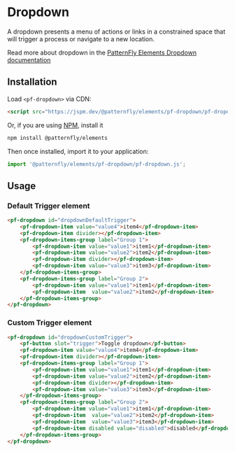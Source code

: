# Dropdown

A dropdown presents a menu of actions or links in a constrained space that will trigger a process or navigate to a new location.

Read more about dropdown in the [PatternFly Elements Dropdown documentation](https://patternflyelements.org/components/dropdown)

##  Installation

Load `<pf-dropdown>` via CDN:

```html
<script src="https://jspm.dev/@patternfly/elements/pf-dropdown/pf-dropdown.js"></script>
```

Or, if you are using [NPM](https://npm.im), install it

```bash
npm install @patternfly/elements
```

Then once installed, import it to your application:

```js
import '@patternfly/elements/pf-dropdown/pf-dropdown.js';
```

## Usage

### Default Trigger element

```html
<pf-dropdown id="dropdownDefaultTrigger">
    <pf-dropdown-item value="value4">item4</pf-dropdown-item>
    <pf-dropdown-item divider></pf-dropdown-item>
    <pf-dropdown-items-group label="Group 1">
        <pf-dropdown-item value="value1">item1</pf-dropdown-item>
        <pf-dropdown-item value="value2">item2</pf-dropdown-item>
        <pf-dropdown-item divider></pf-dropdown-item>
        <pf-dropdown-item value="value3">item3</pf-dropdown-item>
    </pf-dropdown-items-group>
    <pf-dropdown-items-group label="Group 2">
        <pf-dropdown-item value="value1">item1</pf-dropdown-item>
        <pf-dropdown-item  value="value2">item2</pf-dropdown-item>
    </pf-dropdown-items-group>
</pf-dropdown>
```

### Custom Trigger element

```html
<pf-dropdown id="dropdownCustomTrigger">
    <pf-button slot="trigger">Toggle dropdown</pf-button>
    <pf-dropdown-item value="value4">item4</pf-dropdown-item>
    <pf-dropdown-item divider></pf-dropdown-item>
    <pf-dropdown-items-group label="Group 1">
        <pf-dropdown-item value="value1">item1</pf-dropdown-item>
        <pf-dropdown-item value="value2">item2</pf-dropdown-item>
        <pf-dropdown-item divider></pf-dropdown-item>
        <pf-dropdown-item value="value3">item3</pf-dropdown-item>
    </pf-dropdown-items-group>
    <pf-dropdown-items-group label="Group 2">
        <pf-dropdown-item value="value1">item1</pf-dropdown-item>
        <pf-dropdown-item  value="value2">item2</pf-dropdown-item>
        <pf-dropdown-item  value="value3">item3</pf-dropdown-item>
        <pf-dropdown-item disabled value="disabled">disabled</pf-dropdown-item>
    </pf-dropdown-items-group>
</pf-dropdown>
```
